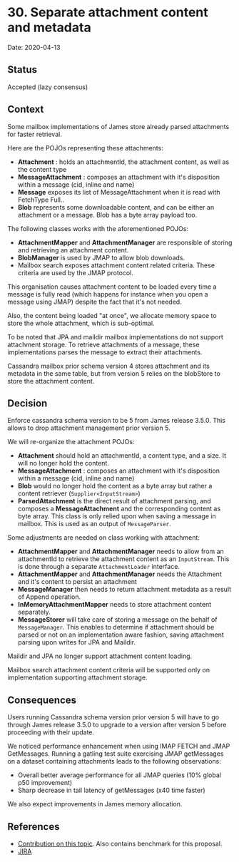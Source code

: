 # 30. Separate attachment content and metadata

Date: 2020-04-13

## Status

Accepted (lazy consensus)

## Context

Some mailbox implementations of James store already parsed attachments for faster retrieval.

Here are the POJOs representing these attachments:

 - **Attachment** : holds an attachmentId, the attachment content, as well as the content type
 - **MessageAttachment** : composes an attachment with it's disposition within a message (cid, inline and name)
 - **Message** exposes its list of MessageAttachment when it is read with FetchType Full..
 - **Blob** represents some downloadable content, and can be either an attachment or a message. Blob has a byte array 
 payload too.
 
The following classes works with the aforementioned POJOs:
 
 - **AttachmentMapper** and **AttachmentManager** are responsible of storing and retrieving an attachment content.
 - **BlobManager** is used by JMAP to allow blob downloads.
 - Mailbox search exposes attachment content related criteria. These criteria are used by the JMAP protocol.

This organisation causes attachment content to be loaded every time a message is fully read (which happens for instance
when you open a message using JMAP) despite the fact that it's not needed.

Also, the content being loaded "at once", we allocate memory space to store the whole attachment, which is sub-optimal.

To be noted that JPA and maildir mailbox implementations do not support attachment storage. To retrieve attachments of a 
message, these implementations parses the message to extract their attachments.

Cassandra mailbox prior schema version 4 stores attachment and its metadata in the same table, but from version 5 relies 
on the blobStore to store the attachment content.

## Decision

Enforce cassandra schema version to be 5 from James release 3.5.0. This allows to drop attachment management prior version
5.

We will re-organize the attachment POJOs: 

 - **Attachment** should hold an attachmentId, a content type, and a size. It will no longer hold the content.
 - **MessageAttachment** : composes an attachment with it's disposition within a message (cid, inline and name)
 - **Blob** would no longer hold the content as a byte array but rather a content retriever (`Supplier<InputStream>`)
 - **ParsedAttachment** is the direct result of attachment parsing, and composes a **MessageAttachment** and the 
 corresponding content as byte array. This class is only relied upon when saving a message in mailbox. This is used as 
 an output of `MessageParser`.

Some adjustments are needed on class working with attachment:

 - **AttachmentMapper** and **AttachmentManager** needs to allow from an attachmentId to retrieve the attachment content
 as an `InputStream`. This is done through a separate `AttachmentLoader` interface.
 - **AttachmentMapper** and **AttachmentManager** needs the Attachment and it's content to persist an attachment
 - **MessageManager** then needs to return attachment metadata as a result of Append operation.
 - **InMemoryAttachmentMapper** needs to store attachment content separately.
 - **MessageStorer** will take care of storing a message on the behalf of `MessageManager`. This enables to determine if 
 attachment should be parsed or not on an implementation aware fashion, saving attachment parsing upon writes for JPA 
 and Maildir.
 
Maildir and JPA no longer support attachment content loading.

Mailbox search attachment content criteria will be supported only on implementation supporting attachment storage.

## Consequences

Users running Cassandra schema version prior version 5 will have to go through James release 3.5.0 to upgrade to a 
version after version 5 before proceeding with their update.

We noticed performance enhancement when using IMAP FETCH and JMAP GetMessages. Running a gatling test suite exercising 
JMAP getMessages on a dataset containing attachments leads to the following observations:

 - Overall better average performance for all JMAP queries (10% global p50 improvement)
 - Sharp decrease in tail latency of getMessages (x40 time faster)

We also expect improvements in James memory allocation.

## References

 - [Contribution on this topic](https://github.com/linagora/james-project/pull/3061). Also contains benchmark for this 
 proposal.
 - [JIRA](https://issues.apache.org/jira/browse/JAMES-2997)
